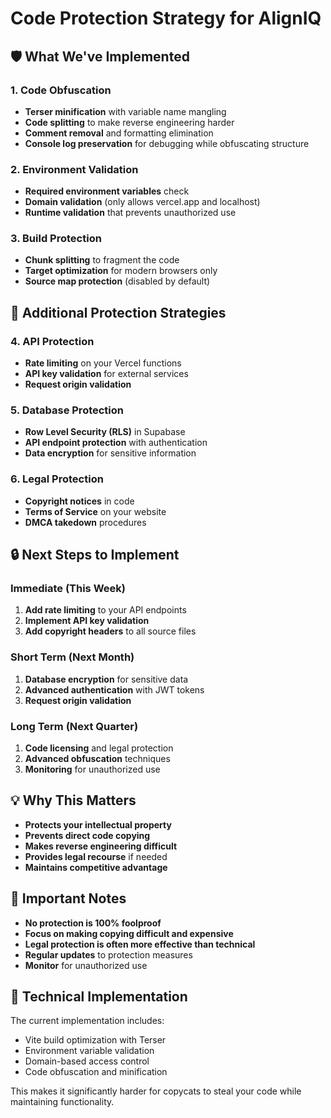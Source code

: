 # Code Protection Strategy for AlignIQ

## 🛡️ What We've Implemented

### 1. Code Obfuscation
- **Terser minification** with variable name mangling
- **Code splitting** to make reverse engineering harder
- **Comment removal** and formatting elimination
- **Console log preservation** for debugging while obfuscating structure

### 2. Environment Validation
- **Required environment variables** check
- **Domain validation** (only allows vercel.app and localhost)
- **Runtime validation** that prevents unauthorized use

### 3. Build Protection
- **Chunk splitting** to fragment the code
- **Target optimization** for modern browsers only
- **Source map protection** (disabled by default)

## 🚀 Additional Protection Strategies

### 4. API Protection
- **Rate limiting** on your Vercel functions
- **API key validation** for external services
- **Request origin validation**

### 5. Database Protection
- **Row Level Security (RLS)** in Supabase
- **API endpoint protection** with authentication
- **Data encryption** for sensitive information

### 6. Legal Protection
- **Copyright notices** in code
- **Terms of Service** on your website
- **DMCA takedown** procedures

## 🔒 Next Steps to Implement

### Immediate (This Week)
1. **Add rate limiting** to your API endpoints
2. **Implement API key validation**
3. **Add copyright headers** to all source files

### Short Term (Next Month)
1. **Database encryption** for sensitive data
2. **Advanced authentication** with JWT tokens
3. **Request origin validation**

### Long Term (Next Quarter)
1. **Code licensing** and legal protection
2. **Advanced obfuscation** techniques
3. **Monitoring** for unauthorized use

## 💡 Why This Matters

- **Protects your intellectual property**
- **Prevents direct code copying**
- **Makes reverse engineering difficult**
- **Provides legal recourse** if needed
- **Maintains competitive advantage**

## 🚨 Important Notes

- **No protection is 100% foolproof**
- **Focus on making copying difficult and expensive**
- **Legal protection is often more effective than technical**
- **Regular updates** to protection measures
- **Monitor** for unauthorized use

## 🔧 Technical Implementation

The current implementation includes:
- Vite build optimization with Terser
- Environment variable validation
- Domain-based access control
- Code obfuscation and minification

This makes it significantly harder for copycats to steal your code while maintaining functionality.
